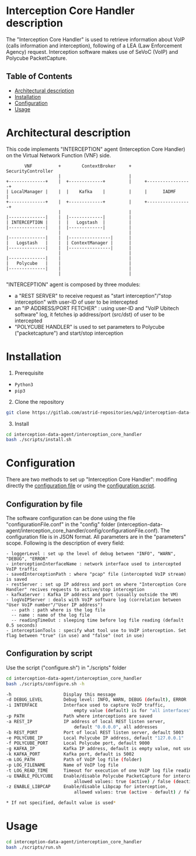 # Interception Core Handler description
The "Interception Core Handler" is used to retrieve information about VoIP (calls information 
and interception), following of a LEA (Law Enforcement Agency) request. 
Interception software makes use of SeVoC (VoIP) and Polycube PacketCapture.

## Table of Contents
- [Architectural description](#architectural-description)
- [Installation](#installation)
- [Configuration](#configuration)
- [Usage](#usage)

# Architectural description
This code implements "INTERCEPTION" agent (Interception Core Handler) on the Virtual Network 
Function (VNF) side.

```
       VNF          +        ContextBroker     +     SecurityController
                    |                          |
+--------------+    |  +-------------+         |     +-----------------+
| LocalManager |    |  |    Kafka    |         |     |      IADMF      |
+--------------+    |  +-------------+         |     +-----------------+
                    |                          |
|--------------|    |  |-------------|         |
| INTERCEPTION |    |  |   Logstash  |         |
|--------------|    |  |-------------|         |
                    |                          |
|--------------|    |  |----------------|      |
|   Logstash   |    |  | ContextManager |      |
|--------------|    |  |----------------|      |
                    |                          |
|--------------|    |                          |
|   Polycube   |    |                          |
|--------------|    |                          |
                    |                          | 
```

"INTERCEPTION" agent is composed by three modules:
- a "REST SERVER" to receive request as "start interception"/"stop interception" with user-ID 
  of user to be intercepted
- an "IP ADDRESS/PORT FETCHER" : using user-ID and "VoIP Ubitech software" log, it fetches 
  ip address/port (src/dst) of user to be intercepted
- "POLYCUBE HANDLER" is used to set parameters to Polycube ("packetcapture") and start/stop 
  interception

# Installation
1. Prerequisite

- `Python3`
- `pip3`

2. Clone the repository

```bash
git clone https://gitlab.com/astrid-repositories/wp2/interception-data-agent.git
```

3. Install

```bash
cd interception-data-agent/interception_core_handler
bash ./scripts/install.sh
```

# Configuration
There are two methods to set up "Interception Core Handler": modifing directly the [configuration file](#configuration-by-file) or using the [configuration script](#configuration-by-script).

## Configuration by file
The software configuration can be done using the file "configurationFile.conf" in the "config" folder (interception-data-agent/interception_core_handler/config/configurationFile.conf).
The configuration file is in JSON format.
All parameters are in the "parameters" scope.
Following is the description of every field:

```
- loggerLevel : set up the level of debug between "INFO", "WARN", "DEBUG", "ERROR"
- interceptionInterfaceName : network interface used to intercepted VoIP traffic
- savedInterceptionPath : where "pcap" file (intercepted VoIP stream) is saved
- restServer : set up IP address and port on where "Interception Core Handler" recives requests to active/stop interception
- kafkaServer : Kafka IP address and port (usually outside the VM)
- logVoIPServer : deals with VoIP software log (correlation between "User VoIP number"/"User IP address")
  -- path : path where is the log file
  -- name : name of the log file
  -- readingTimeOut : sleeping time before log file reading (default 0.5 seconds)
- interceptionTools : specify what tool use to VoIP interception. Set flag between "true" (in use) and "false" (not in use)
```

## Configuration by script
Use the script ("configure.sh") in "./scripts" folder

```bash
cd interception-data-agent/interception_core_handler
bash ./scripts/configure.sh -h
```

```bash
-h                    Display this message
-d DEBUG_LEVEL        Debug level: INFO, WARN, DEBUG (default), ERROR
-i INTERFACE          Interface used to capture VoIP traffic,
                          empty value (default) is for "all interfaces"
-p PATH               Path where interceptions are saved
-a REST_IP            IP address of local REST listen server,
                          default "0.0.0.0", all addresses
-b REST_PORT          Port of local REST listen server, default 5003
-e POLYCUBE_IP        Local Polycube IP address, default "127.0.0.1"
-f POLYCUBE_PORT      Local Polycube port, default 9000
-g KAFKA_IP           Kafka IP address, default is empty value, not used
-k KAFKA_PORT         Kafka port, default is 5002
-m LOG_PATH           Path of VoIP log file (folder)
-p LOG_FILENAME       Name of VoIP log file
-t LOG_READ_TIME      Timeout for execution of one VoIP log file reading cycle
-u ENABLE_POLYCUBE    Enable/disable Polycube PacketCapture for interception,
                          allowed values: true (active) / false (deactive - default)
-z ENABLE_LIBPCAP     Enable/disable Libpcap for interception,
                          allowed values: true (active - default) / false (deactive)

* If not specified, default value is used*

```

# Usage

```bash
cd interception-data-agent/interception_core_handler
bash ./scripts/run.sh
```

